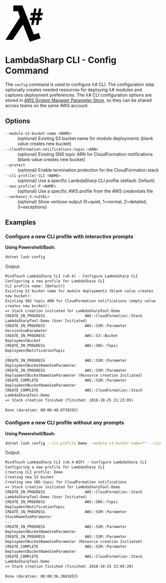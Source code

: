 ![λ#](../../../Docs/LambdaSharp_v2_small.png)

# LambdaSharp CLI - Config Command

The `config` command is used to configure λ# CLI. The configuration step optionally creates needed resources for deploying λ# modules and captures deployment preferences. The λ# CLI configuration options are stored in [AWS System Manager Parameter Store](https://docs.aws.amazon.com/systems-manager/latest/userguide/systems-manager-paramstore.html), so they can be shared across teams on the same AWS account.

## Options

<dl>

<dt><code>--module-s3-bucket-name &lt;NAME&gt;</code></dt>
<dd>(optional) Existing S3 bucket name for module deployments (blank value creates new bucket)</dd>

<dt><code>--cloudformation-notifications-topic &lt;ARN&gt;</code></dt>
<dd>(optional) Existing SNS topic ARN for CloudFormation notifications (blank value creates new bucket)</dd>

<dt><code>--protect</code></dt>
<dd>(optional) Enable termination protection for the CloudFormation stack</dd>

<dt><code>--cli-profile|-CLI &lt;NAME&gt;</code></dt>
<dd>(optional) Use a specific LambdaSharp CLI profile (default: Default)</dd>

<dt><code>--aws-profile|-P &lt;NAME&gt;</code></dt>
<dd>(optional) Use a specific AWS profile from the AWS credentials file</dd>

<dt><code>--verbose|-V:&lt;LEVEL&gt;</code></dt>
<dd>(optional) Show verbose output (0=quiet, 1=normal, 2=detailed, 3=exceptions)</dd>

</dl>

## Examples

### Configure a new CLI profile with interactive prompts

__Using Powershell/Bash:__
```bash
dotnet lash config
```

Output:
```
MindTouch LambdaSharp CLI (v0.4) - Configure LambdaSharp CLI
Configuring a new profile for LambdaSharp CLI
CLI profile name: [Default]
Existing S3 bucket name for module deployments (blank value creates new bucket):
Existing SNS topic ARN for CloudFormation notifications (empty value creates new bucket):
=> Stack creation initiated for LambdaSharpTool-Demo
CREATE_IN_PROGRESS                  AWS::CloudFormation::Stack                              LambdaSharpTool-Demo (User Initiated)
CREATE_IN_PROGRESS                  AWS::SSM::Parameter                                     VersionSsmParameter
CREATE_IN_PROGRESS                  AWS::S3::Bucket                                         DeploymentBucket
CREATE_IN_PROGRESS                  AWS::SNS::Topic                                         DeploymentNotificationTopic
...
CREATE_IN_PROGRESS                  AWS::SSM::Parameter                                     DeploymentBucketNameSsmParameter
CREATE_IN_PROGRESS                  AWS::SSM::Parameter                                     DeploymentBucketNameSsmParameter (Resource creation Initiated)
CREATE_COMPLETE                     AWS::SSM::Parameter                                     DeploymentBucketNameSsmParameter
CREATE_COMPLETE                     AWS::CloudFormation::Stack                              LambdaSharpTool-Demo
=> Stack creation finished (finished: 2018-10-25 21:23:05)

Done (duration: 00:00:40.0739292)
```

### Configure a new CLI profile without any prompts

__Using Powershell/Bash:__
```bash
dotnet lash config --cli-profile Demo --module-s3-bucket-name="" --cloudformation-notifications-topic=""
```

Output:
```
MindTouch LambdaSharp CLI (v0.4-WIP) - Configure LambdaSharp CLI
Configuring a new profile for LambdaSharp CLI
Creating CLI profile: Demo
Creating new S3 bucket
Creating new SNS topic for CloudFormation notifications
=> Stack creation initiated for LambdaSharpTool-Demo
CREATE_IN_PROGRESS                  AWS::CloudFormation::Stack                              LambdaSharpTool-Demo (User Initiated)
CREATE_IN_PROGRESS                  AWS::SNS::Topic                                         DeploymentNotificationTopic
CREATE_IN_PROGRESS                  AWS::SSM::Parameter                                     StackNameSsmParameter
...
CREATE_IN_PROGRESS                  AWS::SSM::Parameter                                     DeploymentBucketNameSsmParameter
CREATE_IN_PROGRESS                  AWS::SSM::Parameter                                     DeploymentBucketNameSsmParameter (Resource creation Initiated)
CREATE_COMPLETE                     AWS::SSM::Parameter                                     DeploymentBucketNameSsmParameter
CREATE_COMPLETE                     AWS::CloudFormation::Stack                              LambdaSharpTool-Demo
=> Stack creation finished (finished: 2018-10-25 22:05:20)

Done (duration: 00:00:36.3661853)
```
